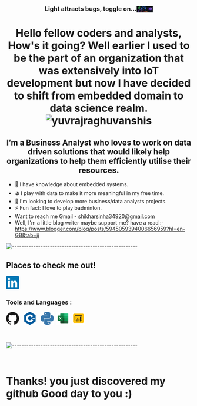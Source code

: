 <h3 align="center" style="vertical-align:middle">Light attracts bugs, toggle on...<a href="https://github.com/settings/appearance" title="Click to toggle dark mode on."><img height="17.5" width="43.75" style="vertical-align:middle" src="https://raw.githubusercontent.com/Shikhar0708/Shikhar0708/main/icons/github_dark_alien.png" alt="dark toggle"/></a></h3> 

<h1 align="center"> Hello fellow coders and analysts, How's it going? Well earlier I used to be the part of an organization that was extensively into IoT development but now I have decided to shift from embedded domain to data science realm.  <img src="https://komarev.com/ghpvc/?username=shikhar0708&color=008080&style=flat&label=Views" alt="yuvrajraghuvanshis" /> </h1>



<h2 align="center"> I’m a Business Analyst who loves to work on data driven solutions that would likely help organizations to help them efficiently utilise their resources. </h2>

- 🌱 I have knowledge about embedded systems.
- ⛳ I play with data to make it more meaningful in my free time.
- 🎈 I'm looking to develop more business/data analysts projects.
- ⚡ Fun fact: I love to play badminton.
- Want to reach me Gmail - shikharsinha34920@gmail.com
- Well, I'm a little blog writer maybe support me? have a read :- https://www.blogger.com/blog/posts/5945059394006656959?hl=en-GB&tab=jj

![-----------------------------------------------------](https://raw.githubusercontent.com/andreasbm/readme/master/assets/lines/colored.png)

## Places to check me out! 

[<img height="35" width="35" src="https://raw.githubusercontent.com/Shikhar0708/Shikhar0708/main/icons/linkedin.svg" alt="LinkedIn" />][linkedin] &nbsp;

### Tools and Languages :

[<img height="35" width="35" src="https://raw.githubusercontent.com/Shikhar0708/Shikhar0708/main/icons/github.svg" alt="GitHub" />](# "GitHub") &nbsp;
[<img height="35" width="35" src="https://raw.githubusercontent.com/Shikhar0708/Shikhar0708/main/icons/cplusplus.svg" alt="C++" />](# "C++") &nbsp;
[<img height="35" width="35" src="https://raw.githubusercontent.com/Shikhar0708/Shikhar0708/main/icons/python.svg" alt="Python" />](# "Python")&nbsp;
[<img height="35" width="35" src="https://raw.githubusercontent.com/Shikhar0708/Shikhar0708/main/icons/icons8-excel.svg" alt="Excel" />](# "Excel")&nbsp;
[<img height="35" width="35" src="https://raw.githubusercontent.com/Shikhar0708/Shikhar0708/main/icons/icons8-power-bi.svg" alt="pBi" />](# "pBi")&nbsp;


<br />

![-----------------------------------------------------](https://raw.githubusercontent.com/andreasbm/readme/master/assets/lines/colored.png)

<br />

[linkedin]: https://www.linkedin.com/in/shikhar-kant-sinha-2b9179197  "LinkedIn, judge my academics."

# Thanks! you just discovered my github Good day to you :)
